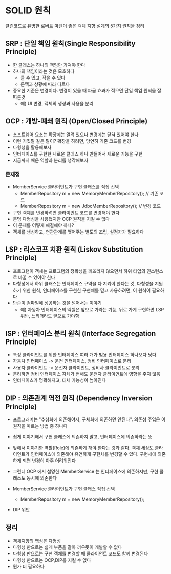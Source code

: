 # SOLID 원칙

클린코드로 유명한 로버트 마틴이 좋은 객체 지향 설계의 5가지 원칙을 정리

## SRP : 단일 책임 원칙(Single Responsibility Principle)

- 한 클래스는 하나의 책임만 가져야 한다
- 하나의 책임이라는 것은 모호하다
    - 클 수 있고, 작을 수 있다
    - 문맥과 상황에 따라 다르다
- 중요한 기준은 변경이다. 변경이 있을 때 파급 효과가 적으면 단일 책임 원칙을 잘 따른것
    - 에) UI 변경, 객체의 생성과 사용을 분리

## OCP : 개방-폐쇄 원칙 (Open/Closed Principle)

- 소프트웨어 요소는 확장에는 열려 있으나 변경에는 닫혀 있어야 한다
- 이런 거짓말 같은 말이? 확장을 하려면, 당연히 기존 코드를 변경
- 다형성을 활용해보자
- 인터페이스를 구현한 새로운 클래스 하나 만들어서 새로운 기능을 구현
- 지금까지 배운 역할과 분리를 생각해보자

### 문제점

- MemberService 클라이언트가 구현 클래스를 직접 선택
    - MemberRepository m = new MemoryMemberRepository(); // 기존 코드
    - MemberRepository m = new JdbcMemberRepository(); // 변경 코드
- 구현 객체를 변경하려면 클라이언트 코드를 변경해야 한다
- 분명 다형성을 사용했지만 OCP 원칙을 지킬 수 없다
- 이 문제를 어떻게 해결해야 하나?
- 객체를 생성하고, 연관관계를 맺어주는 별도의 조립, 설정자가 필요하다

## LSP : 리스코프 치환 원칙 (Liskov Substitution Principle)

- 프로그램이 객체는 프로그램의 정확성을 깨뜨리지 않으면서 하위 타입의 인스턴스로 바꿀 수 있어야 한다
- 다형성에서 하위 클래스는 인터페이스 규약을 다 지켜야 한다는 것, 다형성을 지원하기 위한 원칙, 인터페이스를 구현한 구현체를 믿고 사용하려면, 이 원칙이 필요하다
- 단순이 컴파일에 성공하는 것을 넘어서는 이야기
    - 예) 자동차 인터페이스의 엑셀은 앞으로 가라는 기능, 뒤로 가게 구현하면 LSP 위반, 느리더라도 앞으로 가야함

## ISP : 인터페이스 분리 원칙 (Interface Segregation Principle)

- 특정 클라이언트를 위한 인터페이스 여러 개가 범용 인터페이스 하나보다 낫다
- 자동차 인터페이스 -> 운전 인터페이스, 정비 인터페이스로 분리
- 사용자 클라이언트 -> 운전자 클라이언트, 정비사 클라이언트로 분리
- 분리하면 정비 인터페이스 자체가 변해도 운전자 클라이언트에 영향을 주지 않음
- 인터페이스가 명확해지고, 대체 가능성이 높아진다

## DIP : 의존관계 역전 원칙 (Dependency Inversion Principle)

- 프로그래머는 "추상화에 의존해야지, 구체화에 의존하면 안된다". 의존성 주입은 이 원칙을 따르는 방법 중 하나다
- 쉽게 이야기해서 구현 클래스에 의존하지 말고, 인터페이스에 의존하라는 뜻
- 앞에서 이야기한 역할(Role)에 의존하게 해야 한다는 것과 같다. 객체 세상도 클라이언트가 인터페이스에 의존해야 유연하게 구현체를 변경할 수 있다. 구현체에 의존하게 되면 변경이 아주 어려워진다

- 그런데 OCP 에서 셜명한 MemberService 는 인터페이스에 의존하지만, 구현 클래스도 동시에 의존한다
- MemberService 클라이언트가 구현 클래스 직접 선택
    - MemberRepository m = new MemoryMemberRepository();
- DIP 위반

## 정리

- 객체지향의 핵심은 다형성
- 다형성 만으로는 쉽게 부품을 갈아 끼우듯이 개발할 수 없다
- 다형성 만으로는 구현 객체를 변경할 때 클라이언트 코드도 함께 변경된다
- 다형성 만으로는 OCP,DIP를 지킬 수 없다
- 뭔가 더 필요하다